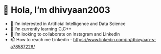 # 👋 Hola, I’m dhivyaan2003
- 👀 I’m interested in Artificial Intelligence and Data Science
- 🌱 I’m currently learning C,C++
- 💞️ I’m looking to collaborate on Instagram and LinkedIn
- 📫 How to reach me LinkedIn -  https://www.linkedin.com/in/dhivyaan-s-a78587226/

